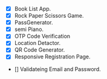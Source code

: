 - [x] Book List App.
- [x] Rock Paper Scissors Game.
- [x] PassGenerator.
- [x] semi Piano.
- [x] OTP Code Verification
- [x] Location Detactor.
- [x] QR Code Generator.
- [x] Responsive Registration Page.
- [] Validateing Email and Password.

